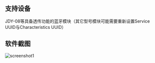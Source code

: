 ## 支持设备

JDY-08等具备透传功能的蓝牙模块（其它型号模块可能需要重新设置Service UUID与Characteristics UUID）

## 软件截图
![screenshot1](https://github.com/mmmmar/Helmsman/raw/master/screenshots/1.png)
